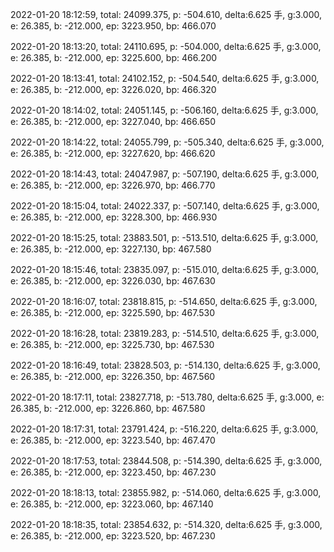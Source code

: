 2022-01-20 18:12:59, total: 24099.375, p: -504.610, delta:6.625 手, g:3.000, e: 26.385, b: -212.000, ep: 3223.950, bp: 466.070

2022-01-20 18:13:20, total: 24110.695, p: -504.000, delta:6.625 手, g:3.000, e: 26.385, b: -212.000, ep: 3225.600, bp: 466.200

2022-01-20 18:13:41, total: 24102.152, p: -504.540, delta:6.625 手, g:3.000, e: 26.385, b: -212.000, ep: 3226.020, bp: 466.320

2022-01-20 18:14:02, total: 24051.145, p: -506.160, delta:6.625 手, g:3.000, e: 26.385, b: -212.000, ep: 3227.040, bp: 466.650

2022-01-20 18:14:22, total: 24055.799, p: -505.340, delta:6.625 手, g:3.000, e: 26.385, b: -212.000, ep: 3227.620, bp: 466.620

2022-01-20 18:14:43, total: 24047.987, p: -507.190, delta:6.625 手, g:3.000, e: 26.385, b: -212.000, ep: 3226.970, bp: 466.770

2022-01-20 18:15:04, total: 24022.337, p: -507.140, delta:6.625 手, g:3.000, e: 26.385, b: -212.000, ep: 3228.300, bp: 466.930

2022-01-20 18:15:25, total: 23883.501, p: -513.510, delta:6.625 手, g:3.000, e: 26.385, b: -212.000, ep: 3227.130, bp: 467.580

2022-01-20 18:15:46, total: 23835.097, p: -515.010, delta:6.625 手, g:3.000, e: 26.385, b: -212.000, ep: 3226.030, bp: 467.630

2022-01-20 18:16:07, total: 23818.815, p: -514.650, delta:6.625 手, g:3.000, e: 26.385, b: -212.000, ep: 3225.590, bp: 467.530

2022-01-20 18:16:28, total: 23819.283, p: -514.510, delta:6.625 手, g:3.000, e: 26.385, b: -212.000, ep: 3225.730, bp: 467.530

2022-01-20 18:16:49, total: 23828.503, p: -514.130, delta:6.625 手, g:3.000, e: 26.385, b: -212.000, ep: 3226.350, bp: 467.560

2022-01-20 18:17:11, total: 23827.718, p: -513.780, delta:6.625 手, g:3.000, e: 26.385, b: -212.000, ep: 3226.860, bp: 467.580

2022-01-20 18:17:31, total: 23791.424, p: -516.220, delta:6.625 手, g:3.000, e: 26.385, b: -212.000, ep: 3223.540, bp: 467.470

2022-01-20 18:17:53, total: 23844.508, p: -514.390, delta:6.625 手, g:3.000, e: 26.385, b: -212.000, ep: 3223.450, bp: 467.230

2022-01-20 18:18:13, total: 23855.982, p: -514.060, delta:6.625 手, g:3.000, e: 26.385, b: -212.000, ep: 3223.060, bp: 467.140

2022-01-20 18:18:35, total: 23854.632, p: -514.320, delta:6.625 手, g:3.000, e: 26.385, b: -212.000, ep: 3223.520, bp: 467.230